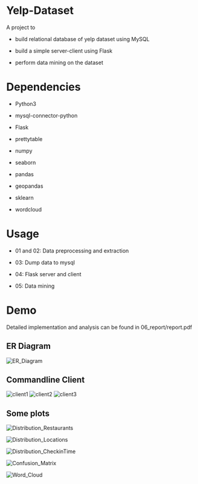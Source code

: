 # Yelp-Dataset

A project to 

- build relational database of yelp dataset using MySQL

- build a simple server-client using Flask

- perform data mining on the dataset

# Dependencies

- Python3

- mysql-connector-python

- Flask

- prettytable

- numpy

- seaborn

- pandas

- geopandas

- sklearn

- wordcloud

# Usage

- 01 and 02: Data preprocessing and extraction

- 03: Dump data to mysql

- 04: Flask server and client

- 05: Data mining

# Demo

Detailed implementation and analysis can be found in 06_report/report.pdf

## ER Diagram
![ER_Diagram](06_report/ER_Diagram.png)

## Commandline Client
![client1](04_serverAndClient/client1.png)
![client2](04_serverAndClient/client2.png)
![client3](04_serverAndClient/client3.png)

## Some plots
![Distribution_Restaurants](05_dataMining/distributionRestaurants.png)

![Distribution_Locations](05_dataMining/distributionBusinessGeo.png)

![Distribution_CheckinTime](05_dataMining/checkinTimeVSDay.png)

![Confusion_Matrix](05_dataMining/Logistic%20Regression%20Confusion%20Matrix.png)

![Word_Cloud](05_dataMining/Random%20Forest%20Top%20Words.png)
